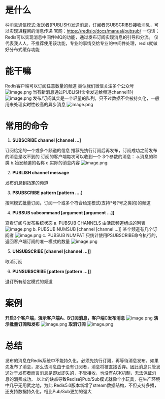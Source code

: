 # 是什么
种消息通信模式:发送者(PUBLISH)发送消息，订阅者(SUBSCRIBE)接收消息，可以实现进程间的消息传递
官网：[https://redisio/docs/manual/pubsub/](https://redisio/docs/manual/pubsub/)
一句话：
Redis可以实现消息中间件MQ的功能，通过发布订阅实现消息的引导和分流。
仅代表我人人，不推荐使用该功能，专业的事情交给专业的中间件处理，redis就做好分布式缓存功能
# 能干嘛
Redis客户端可以订阅任意数量的频道
类似我们微信关注多个公众号
![image.png](https://cdn.nlark.com/yuque/0/2023/png/12600036/1692454955810-2567aeac-a21f-472c-9052-f6d0dfd6a3fb.png#averageHue=%23f9f8f7&clientId=u2bf64916-05a8-4&from=paste&height=199&id=u738a45f1&originHeight=299&originWidth=850&originalType=binary&ratio=1.5&rotation=0&showTitle=false&size=61229&status=done&style=none&taskId=u7e6c73c4-9c73-459e-8ff6-10d502d7585&title=&width=566.6666666666666)
当有新消息通过PUBLISH命令发送给频道channel1时
![image.png](https://cdn.nlark.com/yuque/0/2023/png/12600036/1692454967868-ff4d7636-64a6-433e-a700-a39fa59aa8b7.png#averageHue=%23d8d195&clientId=u2bf64916-05a8-4&from=paste&height=249&id=u4e7400ac&originHeight=374&originWidth=459&originalType=binary&ratio=1.5&rotation=0&showTitle=false&size=48207&status=done&style=none&taskId=ufca15a48-f583-437b-9432-4397e3a6f39&title=&width=306)
发布/订阅其实是一个轻量的队列，只不过数据不会被持久化，一般用来处理实时性较高的异步消息
![image.png](https://cdn.nlark.com/yuque/0/2023/png/12600036/1692454995577-11fb82c7-cf2e-4a2b-94ab-55c05944a5ab.png#averageHue=%2331a8d8&clientId=u2bf64916-05a8-4&from=paste&height=397&id=u76b294bd&originHeight=596&originWidth=878&originalType=binary&ratio=1.5&rotation=0&showTitle=false&size=231832&status=done&style=none&taskId=u7ad8563e-a816-45f2-97e1-261d977abd7&title=&width=585.3333333333334)
# 常用的命令

1. **SUBSCRIBE channel [channel ...]**

订阅给定的一个或多个频道的信息
推荐先执行订阅后再发布，订阅成功之前发布的消息是收不到的
订阅的客户端每次可以收到一个 3个参数的消息：
a.消息的种类
b.始发频道的名称
c.实际的消息内容
![image.png](https://cdn.nlark.com/yuque/0/2023/png/12600036/1692455494703-04720c0c-c4af-4da2-ae1d-671d86976864.png#averageHue=%23fefefe&clientId=u2bf64916-05a8-4&from=paste&height=111&id=u3be65a9e&originHeight=167&originWidth=536&originalType=binary&ratio=1.5&rotation=0&showTitle=false&size=31840&status=done&style=none&taskId=udc79f714-9c03-4853-81a7-f3c917a7ee2&title=&width=357.3333333333333)

2. **PUBLISH channel message**

发布消息到指定的频道

3. **PSUBSCRIBE pattern [pattern ....]**

按照模式批量订阅，订阅一个或多个符合给定模式(支持*号?号之类的)的频道

4. **PUBSUB subcommand [argument [argument ...]]**

查看订阅与发布系统状态
a. PUBSUB CHANNELS
由活跃频道组成的列表
![image.png](https://cdn.nlark.com/yuque/0/2023/png/12600036/1692455647901-b45312c5-8125-4ced-ba49-6519ee0cb04b.png#averageHue=%23fdfdfd&clientId=u2bf64916-05a8-4&from=paste&height=68&id=ua62ddb5c&originHeight=102&originWidth=716&originalType=binary&ratio=1.5&rotation=0&showTitle=false&size=28056&status=done&style=none&taskId=u85f13255-076f-4d3c-b58c-f1135986bc8&title=&width=477.3333333333333)
b. PUBSUB NUMSUB [channel [channel ...]]
某个频道有几个订阅者
![image.png](https://cdn.nlark.com/yuque/0/2023/png/12600036/1692455683931-679471a8-7f98-416b-b466-60310686d050.png#averageHue=%23fcfcfc&clientId=u2bf64916-05a8-4&from=paste&height=101&id=u66cb1329&originHeight=151&originWidth=734&originalType=binary&ratio=1.5&rotation=0&showTitle=false&size=40321&status=done&style=none&taskId=u595bdd6b-9b3e-46fe-849b-90d31fedbde&title=&width=489.3333333333333)
c. PUBSUB NUMPAT
只统计使用PSUBSCRIBE命令执行的，返回客户端订阅的唯一模式的数量
![image.png](https://cdn.nlark.com/yuque/0/2023/png/12600036/1692455730880-430c3a9d-9a6b-401d-ab39-28b9c039e9e0.png#averageHue=%23fcf9f9&clientId=u2bf64916-05a8-4&from=paste&height=481&id=ue6e209bf&originHeight=722&originWidth=1233&originalType=binary&ratio=1.5&rotation=0&showTitle=false&size=162235&status=done&style=none&taskId=u3fe4002a-58f0-4bee-9ffe-cf5fe9bd942&title=&width=822)

5. **UNSUBSCRIBE [channel [channel ...]]**

取消订阅

6. **PUNSUBSCRIBE [pattern [pattern ...]]**

退订所有给定模式的频道
# 案例
**开启3个客户端，演示客户端A、B订阅消息，客户端C发布消息**
![image.png](https://cdn.nlark.com/yuque/0/2023/png/12600036/1692455970840-99452a2f-cc3e-4337-98e8-16fcbfa69005.png#averageHue=%23f8f4f4&clientId=u2bf64916-05a8-4&from=paste&height=264&id=ub0b5a59a&originHeight=396&originWidth=1678&originalType=binary&ratio=1.5&rotation=0&showTitle=false&size=167858&status=done&style=none&taskId=u60d3fdfb-a0e2-4f47-97fd-3f909f19643&title=&width=1118.6666666666667)
**演示批量订阅和发布**
![image.png](https://cdn.nlark.com/yuque/0/2023/png/12600036/1692456048456-a78d9d16-4cce-4f61-917a-83d3d32f115d.png#averageHue=%23e5e5e4&clientId=u2bf64916-05a8-4&from=paste&height=456&id=u19f36788&originHeight=684&originWidth=1338&originalType=binary&ratio=1.5&rotation=0&showTitle=false&size=240311&status=done&style=none&taskId=ub6460644-e713-4a75-ba48-2daf0a16364&title=&width=892)
**取消订阅**
![image.png](https://cdn.nlark.com/yuque/0/2023/png/12600036/1692456082217-bc340735-6c86-4122-aa6f-343e94232ffd.png#averageHue=%23fefafa&clientId=u2bf64916-05a8-4&from=paste&height=313&id=u3e5ba01c&originHeight=469&originWidth=1117&originalType=binary&ratio=1.5&rotation=0&showTitle=false&size=113041&status=done&style=none&taskId=ua4775ce2-0762-4eb2-bd44-f125a01806c&title=&width=744.6666666666666)
# 总结
发布的消息在Redis系统中不能持久化，必须先执行订阅，再等待消息发布。如果先发布了消息，那么该消息由于没有订阅者，消息将被直接丢弃。因此消息只管发送对于发布者而言消息是即发即失的，不管接收，也没有ACK机制，无法保证消息的消费成功。
以上的缺点导致Redis的Pub/Sub模式就像个小玩具，在生产环境中几乎无用武之地，为此
Redis5.0版本新增了stream数据结构，不但支持多播，还支持数据持久化，相比Pub/Sub更加的强大

